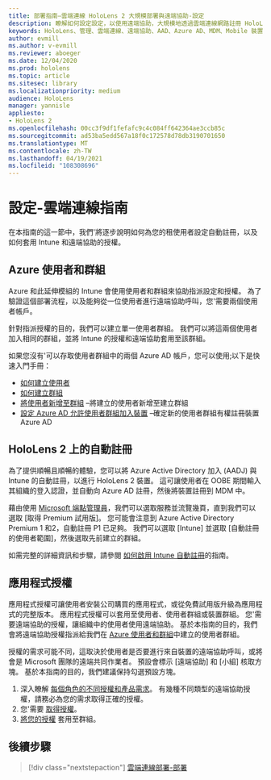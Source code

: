 ```yaml
---
title: 部署指南–雲端連線 HoloLens 2 大規模部署與遠端協助-設定
description: 瞭解如何設定設定，以使用遠端協助，大規模地透過雲端連線網路註冊 HoloLens 裝置。
keywords: HoloLens、管理、雲端連線、遠端協助、AAD、Azure AD、MDM、Mobile 裝置管理
author: evmill
ms.author: v-evmill
ms.reviewer: aboeger
ms.date: 12/04/2020
ms.prod: hololens
ms.topic: article
ms.sitesec: library
ms.localizationpriority: medium
audience: HoloLens
manager: yannisle
appliesto:
- HoloLens 2
ms.openlocfilehash: 00cc3f9df1fefafc9c4c084ff642364ae3ccb85c
ms.sourcegitcommit: ad53ba5edd567a18f0c172578d78db3190701650
ms.translationtype: MT
ms.contentlocale: zh-TW
ms.lasthandoff: 04/19/2021
ms.locfileid: "108308696"
---
```

# <a name="configure---cloud-connected-guide"></a>設定-雲端連線指南

在本指南的這一節中，我們&#39;將逐步說明如何為您的租使用者設定自動註冊，以及如何套用 Intune 和遠端協助的授權。

## <a name="azure-users-and-groups"></a>Azure 使用者和群組

Azure 和此延伸模組的 Intune 會使用使用者和群組來協助指派設定和授權。 為了驗證這個部署流程，以及能夠從一位使用者進行遠端協助呼叫，您&#39;需要兩個使用者帳戶。

針對指派授權的目的，我們可以建立單一使用者群組。 我們可以將這兩個使用者加入相同的群組，並將 Intune 的授權和遠端協助套用至該群組。

如果您沒有&#39;可以存取使用者群組中的兩個 Azure AD 帳戶，您可以使用;以下是快速入門手冊：

- [如何建立使用者](https://docs.microsoft.com/mem/intune/fundamentals/quickstart-create-user)
- [如何建立群組](https://docs.microsoft.com/mem/intune/fundamentals/quickstart-create-group)
- [將使用者新增至群組](https://docs.microsoft.com/azure/active-directory/fundamentals/active-directory-groups-members-azure-portal) –將建立的使用者新增至建立群組
- [設定 Azure AD 允許使用者群組加入裝置](https://docs.microsoft.com/azure/active-directory/devices/azureadjoin-plan#configure-your-device-settings) –確定新的使用者群組有權註冊裝置 Azure AD

## <a name="auto-enrollment-on-hololens-2"></a>HoloLens 2 上的自動註冊

為了提供順暢且順暢的體驗，您可以將 Azure Active Directory 加入 (AADJ) 與 Intune 的自動註冊，以進行 HoloLens 2 裝置。 這可讓使用者在 OOBE 期間輸入其組織的登入認證，並自動向 Azure AD 註冊，然後將裝置註冊到 MDM 中。

藉由使用 [Microsoft 端點管理員](https://endpoint.microsoft.com/#home)，我們可以選取服務並流覽幾頁，直到我們可以選取 [取得 Premium 試用版]。 您可能會注意到 Azure Active Directory Premium 1 和2，自動註冊 P1 已足夠。 我們可以選取 [Intune] 並選取 [自動註冊的使用者範圍]，然後選取先前建立的群組。

如需完整的詳細資訊和步驟，請參閱 [如何啟用 Intune 自動註冊](https://docs.microsoft.com/mem/intune/enrollment/quickstart-setup-auto-enrollment)的指南。

## <a name="application-licenses"></a>應用程式授權

應用程式授權可讓使用者安裝公司購買的應用程式，或從免費試用版升級為應用程式的完整版本。 應用程式授權可以套用至使用者、使用者群組或裝置群組。 您&#39;需要遠端協助的授權，讓組織中的使用者使用遠端協助。 基於本指南的目的，我們會將遠端協助授權指派給我們在 [Azure 使用者和群組](hololens2-cloud-connected-configure.md#azure-users-and-groups)中建立的使用者群組。

授權的需求可能不同，這取決於使用者是否要進行來自裝置的遠端協助呼叫，或將會是 Microsoft 團隊的遠端共同作業者。 預設會標示 [遠端協助] 和 [小組] 核取方塊。 基於本指南的目的，我們建議保持勾選預設方塊。

1. 深入瞭解 [每個角色的不同授權和產品需求](https://docs.microsoft.com/dynamics365/mixed-reality/remote-assist/requirements#licensing-and-product-requirements-per-role)。 有幾種不同類型的遠端協助授權，請務必為您的需求取得正確的授權。
2. 您&#39;需要 [取得授權](https://docs.microsoft.com/dynamics365/mixed-reality/remote-assist/buy-remote-assist)。
3. [將您的授權](https://docs.microsoft.com/dynamics365/mixed-reality/remote-assist/deploy-remote-assist) 套用至群組。

## <a name="next-step"></a>後續步驟

> [!div class="nextstepaction"]
> [雲端連線部署-部署](hololens2-cloud-connected-deploy.md)